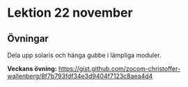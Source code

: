 # Lektion 22 november

## Övningar

Dela upp solaris och hänga gubbe i lämpliga moduler.

**Veckans övning:** https://gist.github.com/zocom-christoffer-wallenberg/8f7b793fdf34e3d9404f7123c8aea4d4